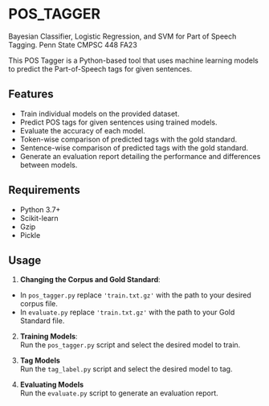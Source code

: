 # POS_TAGGER
Bayesian Classifier, Logistic Regression, and SVM for Part of Speech Tagging. Penn State CMPSC 448 FA23

This POS Tagger is a Python-based tool that uses machine learning models to predict the Part-of-Speech tags for given sentences.

## Features

- Train individual models on the provided dataset.
- Predict POS tags for given sentences using trained models.
- Evaluate the accuracy of each model.
- Token-wise comparison of predicted tags with the gold standard.
- Sentence-wise comparison of predicted tags with the gold standard.
- Generate an evaluation report detailing the performance and differences between models.

## Requirements

- Python 3.7+
- Scikit-learn
- Gzip
- Pickle

## Usage

1. **Changing the Corpus and Gold Standard**:  
- In `pos_tagger.py` replace `'train.txt.gz'` with the path to your desired corpus file.
- In `evaluate.py` replace `'train.txt.gz'` with the path to your Gold Standard file.

2. **Training Models**:  
Run the `pos_tagger.py` script and select the desired model to train.

3. **Tag Models**  
Run the `tag_label.py` script and select the desired model to tag.

4. **Evaluating Models**  
Run the `evaluate.py` script to generate an evaluation report.
